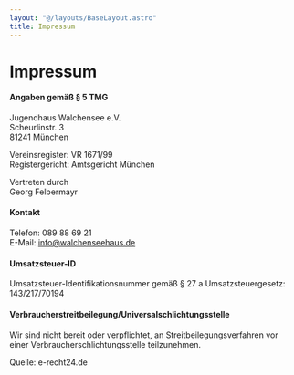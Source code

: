 ```yaml
---
layout: "@/layouts/BaseLayout.astro"
title: Impressum
---
```


# Impressum

#### Angaben gemäß § 5 TMG

Jugendhaus Walchensee e.V.\
Scheurlinstr. 3\
81241 München

Vereinsregister: VR 1671/99\
Registergericht: Amtsgericht München

Vertreten durch\
Georg Felbermayr

#### Kontakt

Telefon: 089 88 69 21\
E-Mail: info@walchenseehaus.de

#### Umsatzsteuer-ID

Umsatzsteuer-Identifikationsnummer gemäß § 27 a Umsatzsteuergesetz:
143/217/70194

#### Verbraucherstreitbeilegung/Universalschlichtungsstelle

Wir sind nicht bereit oder verpflichtet, an Streitbeilegungsverfahren vor einer Verbraucherschlichtungsstelle teilzunehmen.

Quelle: e-recht24.de
